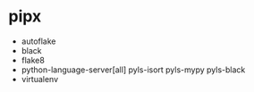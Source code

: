 # pipx
- autoflake
- black
- flake8
- python-language-server[all] pyls-isort pyls-mypy pyls-black
- virtualenv
